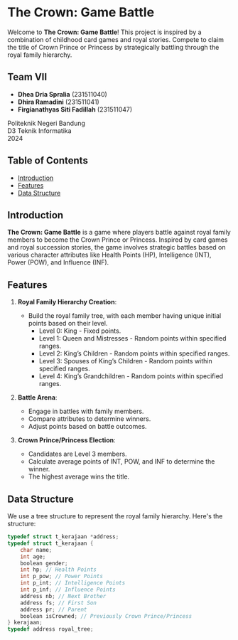 # The Crown: Game Battle

Welcome to **The Crown: Game Battle**! This project is inspired by a combination of childhood card games and royal stories. Compete to claim the title of Crown Prince or Princess by strategically battling through the royal family hierarchy.

## Team VII

- **Dhea Dria Spralia** (231511040)
- **Dhira Ramadini** (231511041)
- **Firgianathyas Siti Fadillah** (231511047)

Politeknik Negeri Bandung  
D3 Teknik Informatika  
2024

## Table of Contents

- [Introduction](#introduction)
- [Features](#features)
- [Data Structure](#data-structure)

## Introduction

**The Crown: Game Battle** is a game where players battle against royal family members to become the Crown Prince or Princess. Inspired by card games and royal succession stories, the game involves strategic battles based on various character attributes like Health Points (HP), Intelligence (INT), Power (POW), and Influence (INF).

## Features

1. **Royal Family Hierarchy Creation**:
   - Build the royal family tree, with each member having unique initial points based on their level.
     - Level 0: King - Fixed points.
     - Level 1: Queen and Mistresses - Random points within specified ranges.
     - Level 2: King’s Children - Random points within specified ranges.
     - Level 3: Spouses of King’s Children - Random points within specified ranges.
     - Level 4: King’s Grandchildren - Random points within specified ranges.

2. **Battle Arena**:
   - Engage in battles with family members.
   - Compare attributes to determine winners.
   - Adjust points based on battle outcomes.

3. **Crown Prince/Princess Election**:
   - Candidates are Level 3 members.
   - Calculate average points of INT, POW, and INF to determine the winner.
   - The highest average wins the title.

## Data Structure

We use a tree structure to represent the royal family hierarchy. Here's the structure:

```c
typedef struct t_kerajaan *address; 
typedef struct t_kerajaan { 
    char name;
    int age;
    boolean gender;
    int hp; // Health Points
    int p_pow; // Power Points
    int p_int; // Intelligence Points
    int p_inf; // Influence Points
    address nb; // Next Brother
    address fs; // First Son
    address pr; // Parent
    boolean isCrowned; // Previously Crown Prince/Princess
} kerajaan; 
typedef address royal_tree;
